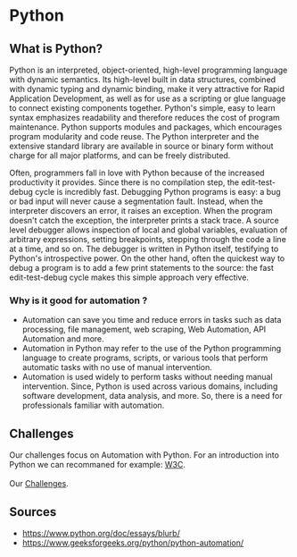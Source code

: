 # Python 

## What is Python?
Python is an interpreted, object-oriented, high-level programming language with dynamic semantics. Its high-level built in data structures, combined with dynamic typing and dynamic binding, make it very attractive for Rapid Application Development, as well as for use as a scripting or glue language to connect existing components together. Python's simple, easy to learn syntax emphasizes readability and therefore reduces the cost of program maintenance. Python supports modules and packages, which encourages program modularity and code reuse. The Python interpreter and the extensive standard library are available in source or binary form without charge for all major platforms, and can be freely distributed.

Often, programmers fall in love with Python because of the increased productivity it provides. Since there is no compilation step, the edit-test-debug cycle is incredibly fast. Debugging Python programs is easy: a bug or bad input will never cause a segmentation fault. Instead, when the interpreter discovers an error, it raises an exception. When the program doesn't catch the exception, the interpreter prints a stack trace. A source level debugger allows inspection of local and global variables, evaluation of arbitrary expressions, setting breakpoints, stepping through the code a line at a time, and so on. The debugger is written in Python itself, testifying to Python's introspective power. On the other hand, often the quickest way to debug a program is to add a few print statements to the source: the fast edit-test-debug cycle makes this simple approach very effective.

### Why is it good for automation ?
* Automation can save you time and reduce errors in tasks such as data processing, file management, web scraping, Web Automation, API Automation and more.
* Automation in Python may refer to the use of the Python programming language to create programs, scripts, or various tools that perform automatic tasks with no use of manual intervention.
* Automation is used widely to perform tasks without needing manual intervention. Since, Python is used across various domains, including software development, data analysis, and more. So, there is a need for professionals familiar with automation.

## Challenges
Our challenges focus on Automation with Python. For an introduction into Python we can recommaned for example: [W3C](https://www.w3schools.com/python/python_intro.asp).</br>
</br>
Our [Challenges](/Topics/Programming/Python/Challenges/readme.md).

## Sources
* https://www.python.org/doc/essays/blurb/
* https://www.geeksforgeeks.org/python/python-automation/